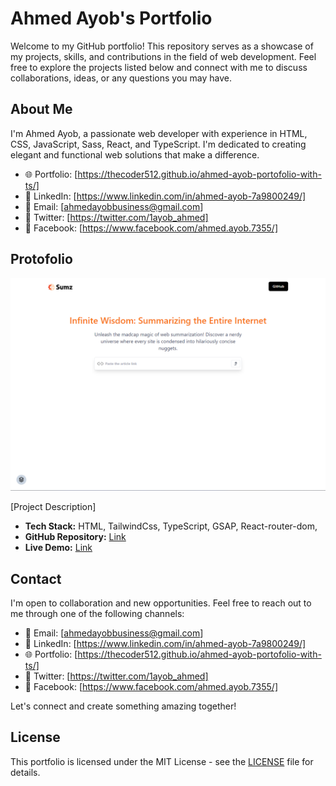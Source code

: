 # Ahmed Ayob's Portfolio

Welcome to my GitHub portfolio! This repository serves as a showcase of my projects, skills, and contributions in the field of web development. Feel free to explore the projects listed below and connect with me to discuss collaborations, ideas, or any questions you may have.

## About Me

I'm Ahmed Ayob, a passionate web developer with experience in HTML, CSS, JavaScript, Sass, React, and TypeScript. I'm dedicated to creating elegant and functional web solutions that make a difference.

-   🌐 Portfolio: [https://thecoder512.github.io/ahmed-ayob-portofolio-with-ts/]
-   💼 LinkedIn: [https://www.linkedin.com/in/ahmed-ayob-7a9800249/]
-   📧 Email: [ahmedayobbusiness@gmail.com]
-   📱 Twitter: [https://twitter.com/1ayob_ahmed]
-   📱 Facebook: [https://www.facebook.com/ahmed.ayob.7355/]

## Protofolio

![Protofolio Screenshot](./public/preview.png)

[Project Description]

-   **Tech Stack:** HTML, TailwindCss, TypeScript, GSAP, React-router-dom, 
-   **GitHub Repository:** [Link]([https://github.com/thecoder512/ahmed-ayob-portofolio-with-ts](https://github.com/thecoder512/summrize-app-tsx/))
-   **Live Demo:** [Link]([https://thecoder512.github.io/ahmed-ayob-portofolio-with-ts/](https://thecoder512.github.io/summrize-app-tsx/))

## Contact

I'm open to collaboration and new opportunities. Feel free to reach out to me through one of the following channels:

-   📧 Email: [ahmedayobbusiness@gmail.com]
-   💼 LinkedIn: [https://www.linkedin.com/in/ahmed-ayob-7a9800249/]
-   🌐 Portfolio: [https://thecoder512.github.io/ahmed-ayob-portofolio-with-ts/]
-   📱 Twitter: [https://twitter.com/1ayob_ahmed]
-   📱 Facebook: [https://www.facebook.com/ahmed.ayob.7355/]

Let's connect and create something amazing together!

## License

This portfolio is licensed under the MIT License - see the [LICENSE](LICENSE) file for details.
